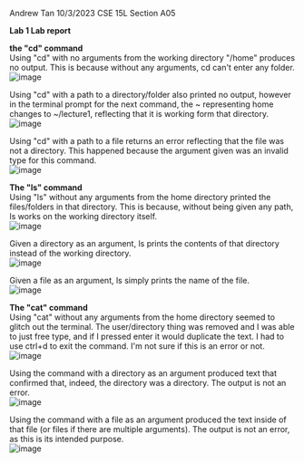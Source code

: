 Andrew Tan
10/3/2023
CSE 15L Section A05

**Lab 1 Lab report**

**the "cd" command**\
Using "cd" with no arguments from the working directory "/home" produces no output. This is because without any arguments, cd can't 
enter any folder.\
![image](https://github.com/Ant044/cse15l-lab-reports/assets/146861585/c55d080c-2ddc-4719-9ab0-0d1e823888dd)

Using "cd" with a path to a directory/folder also printed no output, however in the terminal prompt for the next command, the ~ representing home changes to ~/lecture1, reflecting that it is working form that directory.\
 ![image](https://github.com/Ant044/cse15l-lab-reports/assets/146861585/90070819-bb9e-4233-9452-760f52167534)

 Using "cd" with a path to a file returns an error reflecting that the file was not a directory. This happened because the argument given was an invalid type for this command.\
![image](https://github.com/Ant044/cse15l-lab-reports/assets/146861585/7eff8feb-d6db-48ec-a461-5319a74d0163)

**The "ls" command**\
Using "ls" without any arguments from the home directory printed the files/folders in that directory. This is because, without being given any path, ls works on the working directory itself.\
![image](https://github.com/Ant044/cse15l-lab-reports/assets/146861585/8766f30e-cec0-47de-8ef6-94712ee80d50)

Given a directory as an argument, ls prints the contents of that directory instead of the working directory.\
![image](https://github.com/Ant044/cse15l-lab-reports/assets/146861585/9f5f48f7-0031-4a4e-8667-dbc91b57e001)

Given a file as an argument, ls simply prints the name of the file.\
![image](https://github.com/Ant044/cse15l-lab-reports/assets/146861585/0e974e7f-a7fc-4e79-ac91-3ecdbb9e0ac7)

**The "cat" command**\
Using "cat" without any arguments from the home directory seemed to glitch out the terminal. The user/directory thing was removed and I was able to just free type, and if I pressed enter it would duplicate the text. I had to use ctrl+d to exit the command. I'm not sure if this is an error or not.\
![image](https://github.com/Ant044/cse15l-lab-reports/assets/146861585/f30c076c-f190-4c35-a7fc-0e6ef8d0155d)

Using the command with a directory as an argument produced text that confirmed that, indeed, the directory was a directory. The output is not an error.\
![image](https://github.com/Ant044/cse15l-lab-reports/assets/146861585/fb4c4ea4-a236-4c9e-aca1-d58104a95f62)

Using the command with a file as an argument produced the text inside of that file (or files if there are multiple arguments). The output is not an error, as this is its intended purpose.\
![image](https://github.com/Ant044/cse15l-lab-reports/assets/146861585/de724f65-72cf-4c6b-b1d4-02375050716f)


